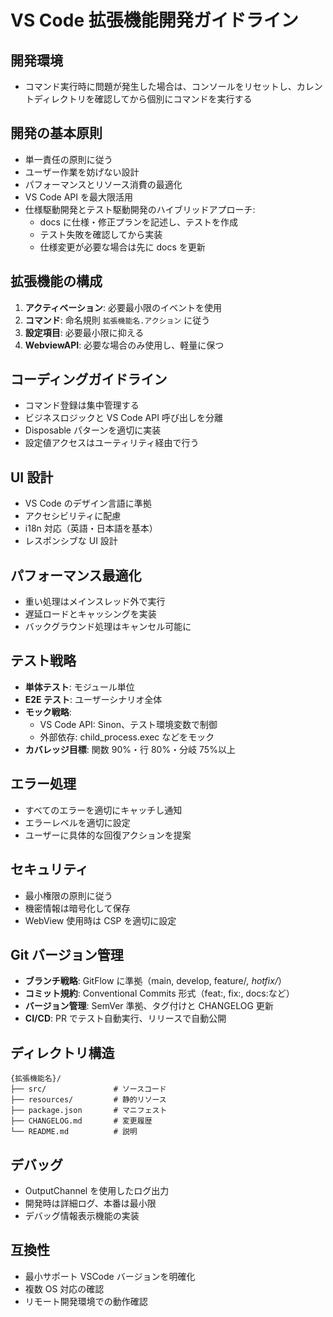 # VS Code 拡張機能開発ガイドライン

## 開発環境

- コマンド実行時に問題が発生した場合は、コンソールをリセットし、カレントディレクトリを確認してから個別にコマンドを実行する

## 開発の基本原則

- 単一責任の原則に従う
- ユーザー作業を妨げない設計
- パフォーマンスとリソース消費の最適化
- VS Code API を最大限活用
- 仕様駆動開発とテスト駆動開発のハイブリッドアプローチ:
  - docs に仕様・修正プランを記述し、テストを作成
  - テスト失敗を確認してから実装
  - 仕様変更が必要な場合は先に docs を更新

## 拡張機能の構成

1. **アクティベーション**: 必要最小限のイベントを使用
2. **コマンド**: 命名規則 `拡張機能名.アクション` に従う
3. **設定項目**: 必要最小限に抑える
4. **WebviewAPI**: 必要な場合のみ使用し、軽量に保つ

## コーディングガイドライン

- コマンド登録は集中管理する
- ビジネスロジックと VS Code API 呼び出しを分離
- Disposable パターンを適切に実装
- 設定値アクセスはユーティリティ経由で行う

## UI 設計

- VS Code のデザイン言語に準拠
- アクセシビリティに配慮
- i18n 対応（英語・日本語を基本）
- レスポンシブな UI 設計

## パフォーマンス最適化

- 重い処理はメインスレッド外で実行
- 遅延ロードとキャッシングを実装
- バックグラウンド処理はキャンセル可能に

## テスト戦略

- **単体テスト**: モジュール単位
- **E2E テスト**: ユーザーシナリオ全体
- **モック戦略**:
  - VS Code API: Sinon、テスト環境変数で制御
  - 外部依存: child_process.exec などをモック
- **カバレッジ目標**: 関数 90%・行 80%・分岐 75%以上

## エラー処理

- すべてのエラーを適切にキャッチし通知
- エラーレベルを適切に設定
- ユーザーに具体的な回復アクションを提案

## セキュリティ

- 最小権限の原則に従う
- 機密情報は暗号化して保存
- WebView 使用時は CSP を適切に設定

## Git バージョン管理

- **ブランチ戦略**: GitFlow に準拠（main, develop, feature/_, hotfix/_）
- **コミット規約**: Conventional Commits 形式（feat:, fix:, docs:など）
- **バージョン管理**: SemVer 準拠、タグ付けと CHANGELOG 更新
- **CI/CD**: PR でテスト自動実行、リリースで自動公開

## ディレクトリ構造

```
{拡張機能名}/
├── src/               # ソースコード
├── resources/         # 静的リソース
├── package.json       # マニフェスト
├── CHANGELOG.md       # 変更履歴
└── README.md          # 説明
```

## デバッグ

- OutputChannel を使用したログ出力
- 開発時は詳細ログ、本番は最小限
- デバッグ情報表示機能の実装

## 互換性

- 最小サポート VSCode バージョンを明確化
- 複数 OS 対応の確認
- リモート開発環境での動作確認
